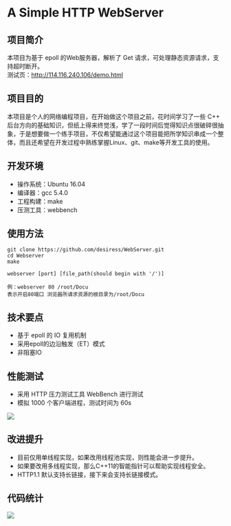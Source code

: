 # A Simple HTTP WebServer
## 项目简介
本项目为基于 epoll 的Web服务器，解析了 Get 请求，可处理静态资源请求，支持超时断开。  
测试页：http://114.116.240.106/demo.html

## 项目目的
本项目是个人的网络编程项目，在开始做这个项目之前，花时间学习了一些 C++ 后台方向的基础知识，但纸上得来终觉浅，学了一段时间后觉得知识点很破碎很抽象，于是想要做一个练手项目，不仅希望能通过这个项目能把所学知识串成一个整体，而且还希望在开发过程中熟练掌握Linux、git、make等开发工具的使用。

## 开发环境
* 操作系统：Ubuntu 16.04
* 编译器：gcc 5.4.0
* 工程构建：make
* 压测工具：webbench

## 使用方法
```
git clone https://github.com/desiress/WebServer.git
cd Webserver
make

webserver [port] [file_path(should begin with '/')]

例：webserver 80 /root/Docu
表示开启80端口 浏览器所请求资源的根目录为/root/Docu
```
## 技术要点
* 基于 epoll 的 IO 复用机制
* 采用epoll的边沿触发（ET）模式
* 非阻塞IO

## 性能测试
* 采用 HTTP 压力测试工具 WebBench 进行测试  
* 模拟 1000 个客户端进程，测试时间为 60s  
    
![](https://github.com/desiress/WebServer/blob/master/docs/webbench%20test.png)

## 改进提升
* 目前仅用单线程实现，如果改用线程池实现，则性能会进一步提升。
* 如果要改用多线程实现，那么C++11的智能指针可以帮助实现线程安全。
* HTTP1.1 默认支持长链接，接下来会支持长链接模式。

## 代码统计
   
![](https://github.com/desiress/WebServer/blob/master/docs/%E4%BB%A3%E7%A0%81%E7%BB%9F%E8%AE%A1.png)

